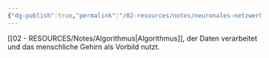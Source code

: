 ```yaml
---
{"dg-publish":true,"permalink":"/02-resources/notes/neuronales-netzwerk/","tags":["ausbildung/gfn/ap1/vorbereitung","informatik/AI"],"noteIcon":"","updated":"2025-09-27T01:32:44.000+02:00"}
---
```


[[02 - RESOURCES/Notes/Algorithmus\|Algorithmus]], der Daten verarbeitet und das menschliche Gehirn als Vorbild nutzt.
